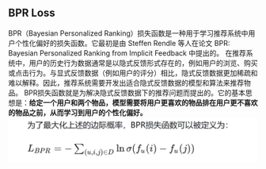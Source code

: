 ## BPR Loss
BPR（Bayesian Personalized Ranking）损失函数是一种用于学习推荐系统中用户个性化偏好的损失函数。它最初是由 Steffen Rendle 等人在论文 BPR: Bayesian Personalized Ranking from Implicit Feedback 中提出的。
在推荐系统中，用户的历史行为数据通常是以隐式反馈形式存在的，例如用户的浏览、购买或点击行为。与显式反馈数据（例如用户的评分）相比，隐式反馈数据更加稀疏和难以解释。因此，推荐系统需要开发出适合隐式反馈数据的模型和算法来推荐物品。
BPR损失函数就是为解决隐式反馈数据下的推荐问题而提出的。它的基本思想是：**给定一个用户和两个物品，模型需要将用户更喜欢的物品排在用户更不喜欢的物品之前，从而学习到用户的个性化偏好。** 
![bpr loss](./loss.asset/bpr.png)

